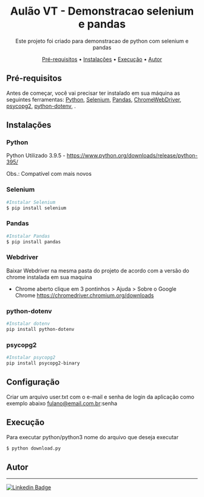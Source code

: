 <h1 align="center">Aulão VT - Demonstracao selenium e pandas</h1>

<p align="center">Este projeto foi criado para demonstracao de python com selenium e pandas</p>

<p align="center">
 <a href="#pré-requisitos">Pré-requisitos</a> •
 <a href="#instalações">Instalações</a> •
 <a href="#execução">Execução</a> •
 <a href="#autor">Autor</a>
</p>

## Pré-requisitos

Antes de começar, você vai precisar ter instalado em sua máquina as seguintes ferramentas:
[Python](https://www.python.org/), [Selenium](https://www.selenium.dev/), 
[Pandas](https://pandas.pydata.org/), [ChromeWebDriver](https://chromedriver.chromium.org/), [psycopg2](https://www.psycopg.org/docs/), [python-dotenv](https://github.com/theskumar/python-dotenv), . 


## Instalações

### Python
Python Utilizado 3.9.5 - https://www.python.org/downloads/release/python-395/

Obs.: Compatível com mais novos


### Selenium
```bash
#Instalar Selenium
$ pip install selenium
```

### Pandas
```bash
#Instalar Pandas
$ pip install pandas
```

### Webdriver
Baixar Webdriver na mesma pasta do projeto de acordo com a versão do chrome instalada em sua maquina
- Chrome aberto clique em 3 pontinhos > Ajuda > Sobre o Google Chrome
https://chromedriver.chromium.org/downloads


### python-dotenv
```bash
#Instalar dotenv
pip install python-dotenv 
```

### psycopg2
```bash
#Instalar psycopg2
pip install psycopg2-binary
```

## Configuração

Criar um arquivo user.txt com o e-mail e senha de login da aplicação como exemplo abaixo
fulano@email.com.br:senha

## Execução
Para executar python/python3 nome do arquivo que deseja executar
```bash
$ python download.py
```

## Autor
---
[![Linkedin Badge](https://img.shields.io/badge/-Christofer%20R.%20Souza-blue?style=flat-square&logo=Linkedin&logoColor=white&link=https://www.linkedin.com/in/christofer-souza-63818116b)](https://www.linkedin.com/in/christofer-souza-63818116b)